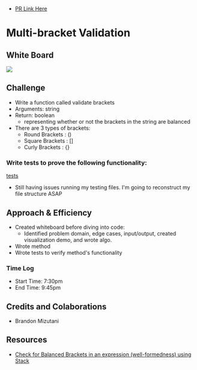 - [PR Link Here](https://github.com/ponceedi000/data-structures-and-algorithms/pull/27)

# Multi-bracket Validation

## White Board
![](Code_Challenge_13.jpg)

## Challenge
- Write a function called validate brackets
- Arguments: string
- Return: boolean
  * representing whether or not the brackets in the string are balanced
- There are 3 types of brackets:
  * Round Brackets : ()
  * Square Brackets : []
  * Curly Brackets : {}


### Write tests to prove the following functionality:
[tests](stack_and_queues/tests/../../../../tests/test_stack_queue_brackets.py)
- Still having issues running my testing files. I'm going to reconstruct my file structure ASAP

## Approach & Efficiency
- Created whiteboard before diving into code:
  * Identified problem domain, edge cases, input/output, created visualization demo, and wrote algo.
- Wrote method
- Wrote tests to verify method's functionality

### Time Log

- Start Time: 7:30pm
- End Time: 9:45pm
## Credits and Colaborations
- Brandon Mizutani

## Resources
- [Check for Balanced Brackets in an expression (well-formedness) using Stack](https://www.geeksforgeeks.org/check-for-balanced-parentheses-in-an-expression/)



